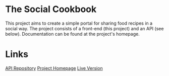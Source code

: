 # The Social Cookbook
This project aims to create a simple portal for sharing food recipes in a social way. The project consists of a front-end (this project) and an API (see below). Documentation can be found at the project's homepage.
# Links
[API Repository](https://github.com/DavidRutqvist/social-cookbook-api)
[Project Homepage](https://davidrutqvist.github.io/social-cookbook)
[Live Version](http://cookbook.rutqvist.com)